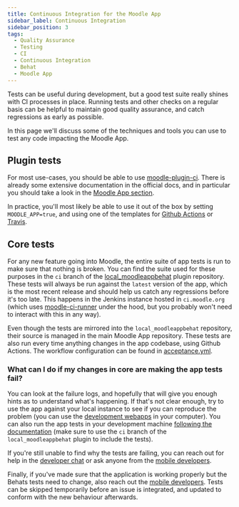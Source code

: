 ```yaml
---
title: Continuous Integration for the Moodle App
sidebar_label: Continuous Integration
sidebar_position: 3
tags:
  - Quality Assurance
  - Testing
  - CI
  - Continuous Integration
  - Behat
  - Moodle App
---
```


Tests can be useful during development, but a good test suite really shines with CI processes in place. Running tests and other checks on a regular basis can be helpful to maintain good quality assurance, and catch regressions as early as possible.

In this page we'll discuss some of the techniques and tools you can use to test any code impacting the Moodle App.

## Plugin tests

For most use-cases, you should be able to use [moodle-plugin-ci](https://github.com/moodlehq/moodle-plugin-ci). There is already some extensive documentation in the official docs, and in particular you should take a look in the [Moodle App section](https://moodlehq.github.io/moodle-plugin-ci/MoodleApp.html).

In practice, you'll most likely be able to use it out of the box by setting `MOODLE_APP=true`, and using one of the templates for [Github Actions](https://moodlehq.github.io/moodle-plugin-ci/GHAFileExplained.html) or [Travis](https://moodlehq.github.io/moodle-plugin-ci/TravisFileExplained.html).

## Core tests

For any new feature going into Moodle, the entire suite of app tests is run to make sure that nothing is broken. You can find the suite used for these purposes in the `ci` branch of the [local_moodleappbehat](https://github.com/moodlehq/moodle-local_moodleappbehat) plugin repository. These tests will always be run against the `latest` version of the app, which is the most recent release and should help us catch any regressions before it's too late. This happens in the Jenkins instance hosted in `ci.moodle.org` (which uses [moodle-ci-runner](https://github.com/moodlehq/moodle-ci-runner) under the hood, but you probably won't need to interact with this in any way).

Even though the tests are mirrored into the `local_moodleappbehat` repository, their source is managed in the main Moodle App repository. These tests are also run every time anything changes in the app codebase, using Github Actions. The workflow configuration can be found in [acceptance.yml](https://github.com/moodlehq/moodleapp/blob/main/.github/workflows/acceptance.yml).

### What can I do if my changes in core are making the app tests fail?

You can look at the failure logs, and hopefully that will give you enough hints as to understand what's happening. If that's not clear enough, try to use the app against your local instance to see if you can reproduce the problem (you can use the [development webapps](../network-debug.md#using-a-browser) in your computer). You can also run the app tests in your development machine [following the documentation](./acceptance-testing) (make sure to use the `ci` branch of the `local_moodleappbehat` plugin to include the tests).

If you're still unable to find why the tests are failing, you can reach out for help in the [developer chat](../../../../general/community/channels.md#developer-chat) or ask anyone from the [mobile developers](https://tracker.moodle.org/issues/?jql=assignee%20in%20(membersOf(mobile-developers))).

Finally, if you've made sure that the application is working properly but the Behats tests need to change, also reach out the [mobile developers](https://tracker.moodle.org/issues/?jql=assignee%20in%20(membersOf(mobile-developers))). Tests can be skipped temporarily before an issue is integrated, and updated to conform with the new behaviour afterwards.
